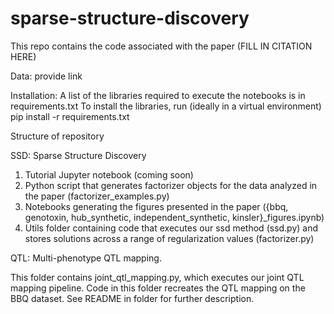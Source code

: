 # sparse-structure-discovery

This repo contains the code associated with the paper (FILL IN CITATION HERE)

Data: provide link 

Installation: A list of the libraries required to execute the notebooks is in requirements.txt
To install the libraries, run (ideally in a virtual environment)
pip install -r requirements.txt

Structure of repository

SSD: Sparse Structure Discovery

1. Tutorial Jupyter notebook (coming soon)
2. Python script that generates factorizer objects for the data analyzed in the paper (factorizer_examples.py)
3. Notebooks generating the figures presented in the paper ({bbq, genotoxin, hub_synthetic, independent_synthetic, kinsler}_figures.ipynb)
4. Utils folder containing code that executes our ssd method (ssd.py) and stores solutions across a range of regularization values (factorizer.py)

QTL: Multi-phenotype QTL mapping.

This folder contains joint_qtl_mapping.py, which executes our joint QTL mapping pipeline. Code in this folder recreates the QTL mapping on the BBQ dataset. See README in folder for further description. 


